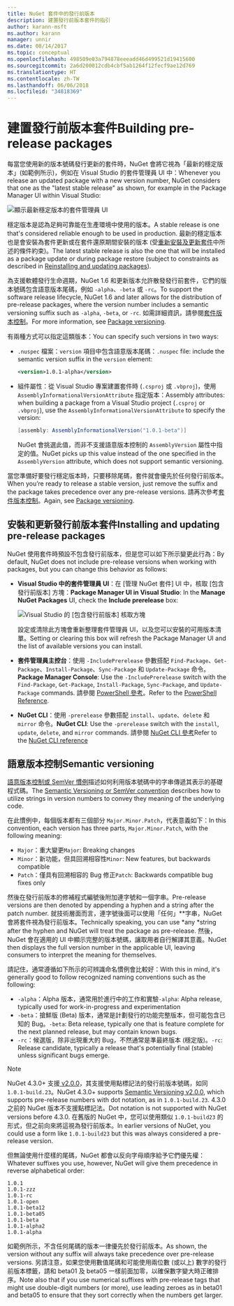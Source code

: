 ```yaml
---
title: NuGet 套件中的發行前版本
description: 建置發行前版本套件的指引
author: karann-msft
ms.author: karann
manager: unnir
ms.date: 08/14/2017
ms.topic: conceptual
ms.openlocfilehash: 498509e03a794878eeeadd46d499521d19415600
ms.sourcegitcommit: 2a6d200012cdb4cbf5ab1264f12fecf9ae12d769
ms.translationtype: HT
ms.contentlocale: zh-TW
ms.lasthandoff: 06/06/2018
ms.locfileid: "34818369"
---
```

# <a name="building-pre-release-packages"></a><span data-ttu-id="049e3-103">建置發行前版本套件</span><span class="sxs-lookup"><span data-stu-id="049e3-103">Building pre-release packages</span></span>

<span data-ttu-id="049e3-104">每當您使用新的版本號碼發行更新的套件時，NuGet 會將它視為「最新的穩定版本」(如範例所示)，例如在 Visual Studio 的套件管理員 UI 中：</span><span class="sxs-lookup"><span data-stu-id="049e3-104">Whenever you release an updated package with a new version number, NuGet considers that one as the "latest stable release" as shown, for example in the Package Manager UI within Visual Studio:</span></span>

![顯示最新穩定版本的套件管理員 UI](media/Prerelease_01-LatestStable.png)

<span data-ttu-id="049e3-106">穩定版本是認為足夠可靠能在生產環境中使用的版本。</span><span class="sxs-lookup"><span data-stu-id="049e3-106">A stable release is one that's considered reliable enough to be used in production.</span></span> <span data-ttu-id="049e3-107">最新的穩定版本也是會安裝為套件更新或在套件還原期間安裝的版本 (受[重新安裝及更新套件](../consume-packages/reinstalling-and-updating-packages.md)中所述的條件約束)。</span><span class="sxs-lookup"><span data-stu-id="049e3-107">The latest stable release is also the one that will be installed as a package update or during package restore (subject to constraints as described in [Reinstalling and updating packages](../consume-packages/reinstalling-and-updating-packages.md)).</span></span>

<span data-ttu-id="049e3-108">為支援軟體發行生命週期，NuGet 1.6 和更新版本允許散發發行前套件，它們的版本號碼包含語意版本尾碼，例如 `-alpha`、`-beta` 或 `-rc`。</span><span class="sxs-lookup"><span data-stu-id="049e3-108">To support the software release lifecycle, NuGet 1.6 and later allows for the distribution of pre-release packages, where the version number includes a semantic versioning suffix such as `-alpha`, `-beta`, or `-rc`.</span></span> <span data-ttu-id="049e3-109">如需詳細資訊，請參閱[套件版本控制](../reference/package-versioning.md#pre-release-versions)。</span><span class="sxs-lookup"><span data-stu-id="049e3-109">For more information, see [Package versioning](../reference/package-versioning.md#pre-release-versions).</span></span>

<span data-ttu-id="049e3-110">有兩種方式可以指定這類版本：</span><span class="sxs-lookup"><span data-stu-id="049e3-110">You can specify such versions in two ways:</span></span>

- <span data-ttu-id="049e3-111">`.nuspec` 檔案：`version` 項目中包含語意版本尾碼：</span><span class="sxs-lookup"><span data-stu-id="049e3-111">`.nuspec` file: include the semantic version suffix in the `version` element:</span></span>

    ```xml
    <version>1.0.1-alpha</version>
    ```

- <span data-ttu-id="049e3-112">組件屬性：從 Visual Studio 專案建置套件時 (`.csproj` 或 `.vbproj`)，使用 `AssemblyInformationalVersionAttribute` 指定版本：</span><span class="sxs-lookup"><span data-stu-id="049e3-112">Assembly attributes: when building a package from a Visual Studio project (`.csproj` or `.vbproj`), use the `AssemblyInformationalVersionAttribute` to specify the version:</span></span>

    ```cs
    [assembly: AssemblyInformationalVersion("1.0.1-beta")]
    ```

    <span data-ttu-id="049e3-113">NuGet 會挑選此值，而非不支援語意版本控制的 `AssemblyVersion` 屬性中指定的值。</span><span class="sxs-lookup"><span data-stu-id="049e3-113">NuGet picks up this value instead of the one specified in the `AssemblyVersion` attribute, which does not support semantic versioning.</span></span>

<span data-ttu-id="049e3-114">當您準備好要發行穩定版本時，只要移除尾碼，套件就會優先於任何發行前版本。</span><span class="sxs-lookup"><span data-stu-id="049e3-114">When you’re ready to release a stable version, just remove the suffix and the package takes precedence over any pre-release versions.</span></span> <span data-ttu-id="049e3-115">請再次參考[套件版本控制](../reference/package-versioning.md#pre-release-versions)。</span><span class="sxs-lookup"><span data-stu-id="049e3-115">Again, see [Package versioning](../reference/package-versioning.md#pre-release-versions).</span></span>

## <a name="installing-and-updating-pre-release-packages"></a><span data-ttu-id="049e3-116">安裝和更新發行前版本套件</span><span class="sxs-lookup"><span data-stu-id="049e3-116">Installing and updating pre-release packages</span></span>

<span data-ttu-id="049e3-117">NuGet 使用套件時預設不包含發行前版本，但是您可以如下所示變更此行為：</span><span class="sxs-lookup"><span data-stu-id="049e3-117">By default, NuGet does not include pre-release versions when working with packages, but you can change this behavior as follows:</span></span>

- <span data-ttu-id="049e3-118">**Visual Studio 中的套件管理員 UI**：在 [管理 NuGet 套件] UI 中，核取 [包含發行前版本] 方塊：</span><span class="sxs-lookup"><span data-stu-id="049e3-118">**Package Manager UI in Visual Studio**: In the **Manage NuGet Packages** UI, check the **Include prerelease** box:</span></span>

    ![Visual Studio 的 [包含發行前版本] 核取方塊](media/Prerelease_02-CheckPrerelease.png)

    <span data-ttu-id="049e3-120">設定或清除此方塊會重新整理套件管理員 UI，以及您可以安裝的可用版本清單。</span><span class="sxs-lookup"><span data-stu-id="049e3-120">Setting or clearing this box will refresh the Package Manager UI and the list of available versions you can install.</span></span>

- <span data-ttu-id="049e3-121">**套件管理員主控台**：使用 `-IncludePrerelease` 參數搭配 `Find-Package`、`Get-Package`、`Install-Package`、`Sync-Package` 和 `Update-Package` 命令。</span><span class="sxs-lookup"><span data-stu-id="049e3-121">**Package Manager Console**: Use the `-IncludePrerelease` switch with the `Find-Package`, `Get-Package`, `Install-Package`, `Sync-Package`, and `Update-Package` commands.</span></span> <span data-ttu-id="049e3-122">請參閱 [PowerShell 參考](../tools/powershell-reference.md)。</span><span class="sxs-lookup"><span data-stu-id="049e3-122">Refer to the [PowerShell Reference](../tools/powershell-reference.md).</span></span>

- <span data-ttu-id="049e3-123">**NuGet CLI**：使用 `-prerelease` 參數搭配 `install`、`update`、`delete` 和 `mirror` 命令。</span><span class="sxs-lookup"><span data-stu-id="049e3-123">**NuGet CLI**: Use the `-prerelease` switch with the `install`, `update`, `delete`, and `mirror` commands.</span></span> <span data-ttu-id="049e3-124">請參閱 [NuGet CLI 參考](../tools/nuget-exe-cli-reference.md)</span><span class="sxs-lookup"><span data-stu-id="049e3-124">Refer to the [NuGet CLI reference](../tools/nuget-exe-cli-reference.md)</span></span>

## <a name="semantic-versioning"></a><span data-ttu-id="049e3-125">語意版本控制</span><span class="sxs-lookup"><span data-stu-id="049e3-125">Semantic versioning</span></span>

<span data-ttu-id="049e3-126">[語意版本控制或 SemVer 慣例](http://semver.org/spec/v1.0.0.html)描述如何利用版本號碼中的字串傳遞其表示的基礎程式碼。</span><span class="sxs-lookup"><span data-stu-id="049e3-126">The [Semantic Versioning or SemVer convention](http://semver.org/spec/v1.0.0.html) describes how to utilize strings in version numbers to convey they meaning of the underlying code.</span></span>

<span data-ttu-id="049e3-127">在此慣例中，每個版本都有三個部分 `Major.Minor.Patch`，代表意義如下：</span><span class="sxs-lookup"><span data-stu-id="049e3-127">In this convention, each version has three parts, `Major.Minor.Patch`, with the following meaning:</span></span>

- <span data-ttu-id="049e3-128">`Major`：重大變更</span><span class="sxs-lookup"><span data-stu-id="049e3-128">`Major`: Breaking changes</span></span>
- <span data-ttu-id="049e3-129">`Minor`：新功能，但具回溯相容性</span><span class="sxs-lookup"><span data-stu-id="049e3-129">`Minor`: New features, but backwards compatible</span></span>
- <span data-ttu-id="049e3-130">`Patch`：僅具有回溯相容的 Bug 修正</span><span class="sxs-lookup"><span data-stu-id="049e3-130">`Patch`: Backwards compatible bug fixes only</span></span>

<span data-ttu-id="049e3-131">然後在發行前版本的修補程式編號後附加連字號和一個字串。</span><span class="sxs-lookup"><span data-stu-id="049e3-131">Pre-release versions are then denoted by appending a hyphen and a string after the patch number.</span></span> <span data-ttu-id="049e3-132">就技術層面而言，連字號後面可以使用「任何」**字串，NuGet 會將套件視為發行前版本。</span><span class="sxs-lookup"><span data-stu-id="049e3-132">Technically speaking, you can use *any *string after the hyphen and NuGet will treat the package as pre-release.</span></span> <span data-ttu-id="049e3-133">然後，NuGet 會在適用的 UI 中顯示完整的版本號碼，讓取用者自行解譯其意義。</span><span class="sxs-lookup"><span data-stu-id="049e3-133">NuGet then displays the full version number in the applicable UI, leaving consumers to interpret the meaning for themselves.</span></span>

<span data-ttu-id="049e3-134">請記住，通常遵循如下所示的可辨識命名慣例會比較好：</span><span class="sxs-lookup"><span data-stu-id="049e3-134">With this in mind, it's generally good to follow recognized naming conventions such as the following:</span></span>

- <span data-ttu-id="049e3-135">`-alpha`：Alpha 版本，通常用於進行中的工作和實驗</span><span class="sxs-lookup"><span data-stu-id="049e3-135">`-alpha`: Alpha release, typically used for work-in-progress and experimentation</span></span>
- <span data-ttu-id="049e3-136">`-beta`：搶鮮版 (Beta) 版本，通常是計劃發行的功能完整版本，但可能包含已知的 Bug。</span><span class="sxs-lookup"><span data-stu-id="049e3-136">`-beta`: Beta release, typically one that is feature complete for the next planned release, but may contain known bugs.</span></span>
- <span data-ttu-id="049e3-137">`-rc`：候選版，除非出現重大的 Bug，不然通常是準最終版本 (穩定版)。</span><span class="sxs-lookup"><span data-stu-id="049e3-137">`-rc`: Release candidate, typically a release that's potentially final (stable) unless significant bugs emerge.</span></span>

> [!Note]
> <span data-ttu-id="049e3-138">NuGet 4.3.0+ 支援[ v2.0.0](http://semver.org/spec/v2.0.0.html)，其支援使用點標記法的發行前版本號碼，如同 `1.0.1-build.23`。</span><span class="sxs-lookup"><span data-stu-id="049e3-138">NuGet 4.3.0+ supports [Semantic Versioning v2.0.0](http://semver.org/spec/v2.0.0.html), which supports pre-release numbers with dot notation, as in `1.0.1-build.23`.</span></span> <span data-ttu-id="049e3-139">4.3.0 之前的 NuGet 版本不支援點標記法。</span><span class="sxs-lookup"><span data-stu-id="049e3-139">Dot notation is not supported with NuGet versions before 4.3.0.</span></span> <span data-ttu-id="049e3-140">在舊版的 NuGet 中，您可以使用類似 `1.0.1-build23` 的形式，但之前向來將這視為發行前版本。</span><span class="sxs-lookup"><span data-stu-id="049e3-140">In earlier versions of NuGet, you could use a form like `1.0.1-build23` but this was always considered a pre-release version.</span></span>

<span data-ttu-id="049e3-141">但無論使用什麼樣的尾碼，NuGet 都會以反向字母順序給予它們優先權：</span><span class="sxs-lookup"><span data-stu-id="049e3-141">Whatever suffixes you use, however, NuGet will give them precedence in reverse alphabetical order:</span></span>

    1.0.1
    1.0.1-zzz
    1.0.1-rc
    1.0.1-open
    1.0.1-beta12
    1.0.1-beta05
    1.0.1-beta
    1.0.1-alpha2
    1.0.1-alpha

<span data-ttu-id="049e3-142">如範例所示，不含任何尾碼的版本一律優先於發行前版本。</span><span class="sxs-lookup"><span data-stu-id="049e3-142">As shown, the version without any suffix will always take precedence over pre-release versions.</span></span> <span data-ttu-id="049e3-143">另請注意，如果您使用數值尾碼和可能使用兩位數 (或以上) 數字的發行前版本標籤，請和 beta01 及 beta05 一樣前面加零，以確保數字變大時正確排序。</span><span class="sxs-lookup"><span data-stu-id="049e3-143">Note also that if you use numerical suffixes with pre-release tags that might use double-digit numbers (or more), use leading zeroes as in beta01 and beta05 to ensure that they sort correctly when the numbers get larger.</span></span>
